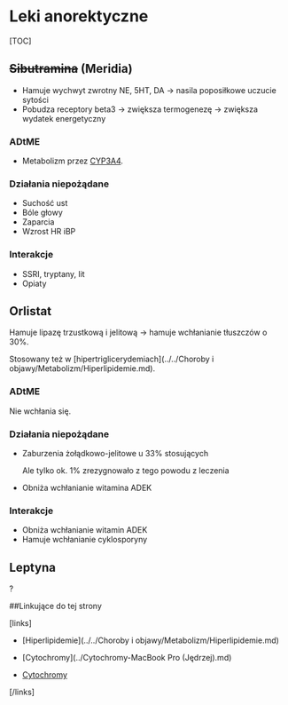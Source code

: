 # Leki anorektyczne

[TOC]



## ~~Sibutramina~~ (Meridia)

- Hamuje wychwyt zwrotny NE, 5HT, DA → nasila poposiłkowe uczucie sytości
- Pobudza receptory beta3 → zwiększa termogenezę → zwiększa wydatek energetyczny





### ADtME

- Metabolizm przez [CYP3A4](../Cytochromy.md).



### Działania niepożądane

- Suchość ust
- Bóle głowy
- Zaparcia
- Wzrost HR iBP





### Interakcje

- SSRI, tryptany, lit
- Opiaty







## Orlistat

Hamuje lipazę trzustkową i jelitową → hamuje wchłanianie tłuszczów o 30%.

Stosowany też w [hipertriglicerydemiach](../../Choroby i objawy/Metabolizm/Hiperlipidemie.md).



### ADtME

Nie wchłania się.



### Działania niepożądane

- Zaburzenia żołądkowo-jelitowe u 33% stosujących

  Ale tylko ok. 1% zrezygnowało z tego powodu z leczenia

- Obniża wchłanianie witamina ADEK



### Interakcje

- Obniża wchłanianie witamin ADEK
- Hamuje wchłanianie cyklosporyny



## Leptyna

?



##Linkujące do tej strony

[links]

- [Hiperlipidemie](../../Choroby i objawy/Metabolizm/Hiperlipidemie.md)

- [Cytochromy](../Cytochromy-MacBook Pro (Jędrzej).md)

- [Cytochromy](../Cytochromy.md)


[/links]











